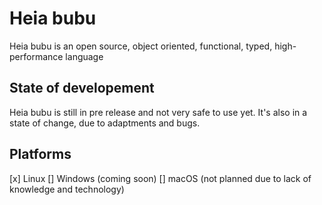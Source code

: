 # Heia bubu #
Heia bubu is an open source, object oriented, functional, typed, high-performance language

## State of developement ##
Heia bubu is still in pre release and not very safe to use yet. It's also in a state of change, due to adaptments and bugs.

## Platforms ##
[x] Linux
[] Windows (coming soon)
[] macOS (not planned due to lack of knowledge and technology)
